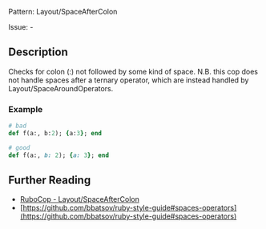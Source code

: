 Pattern: Layout/SpaceAfterColon

Issue: -

## Description

Checks for colon (:) not followed by some kind of space.
N.B. this cop does not handle spaces after a ternary operator, which are
instead handled by Layout/SpaceAroundOperators.

### Example

```ruby
# bad
def f(a:, b:2); {a:3}; end

# good
def f(a:, b: 2); {a: 3}; end
```

## Further Reading

* [RuboCop - Layout/SpaceAfterColon](https://rubocop.readthedocs.io/en/latest/cops_layout/#layoutspaceaftercolon)
* [https://github.com/bbatsov/ruby-style-guide#spaces-operators](https://github.com/bbatsov/ruby-style-guide#spaces-operators)
